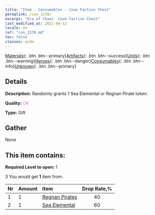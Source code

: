 ```yaml
---
title: "Item - Consumables - Cove Faction Chest"
permalink: /con_1278/
excerpt: "Era of Chaos  Cove Faction Chest"
last_modified_at: 2021-04-12
locale: en
ref: "con_1278.md"
toc: false
classes: wide
---
```

 [Materials](/){: .btn .btn--primary}[Artifacts](/Artifacts/){: .btn .btn--success}[Units](/Units/){: .btn .btn--warning}[Heroes](/Heroes/){: .btn .btn--danger}[Consumables](/Consumables/){: .btn .btn--info}[Unknown](/Unknown/){: .btn .btn--primary}

## Details
 **Description:** Randomly grants 1 Sea Elemental or Regnan Pirate token.

 **Quality:** <span style="color: #DA70D6">OK</span>

 **Type:** Gift

## Gather

  None

## This item contains:

 **Required Level to open:** 1

 3 You would get **1** item  from:

  | Nr | Amount |     Item    | Drop Rate,% |
  |:---|:-------|:------------|:---------:|
  | 1 | 1 | [Regnan Pirates](/Items/unt_273/) | 40 | 
  | 2 | 1 | [Sea Elemental](/Items/unt_275/) | 60 | 
